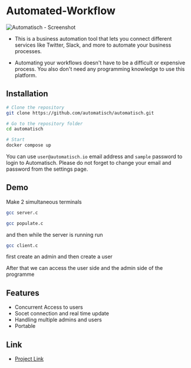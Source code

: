 # Automated-Workflow 

![Automatisch - Screenshot](https://user-images.githubusercontent.com/2501931/191562539-e42f6c34-03c7-4dc4-bcf9-7f9473a9c64f.png)

- This is a business automation tool that lets you connect different services like Twitter, Slack, and more to automate your business processes.

- Automating your workflows doesn't have to be a difficult or expensive process. You also don't need any programming knowledge to use this platform.




## Installation

```bash
# Clone the repository
git clone https://github.com/automatisch/automatisch.git

# Go to the repository folder
cd automatisch

# Start
docker compose up
```

You can use `user@automatisch.io` email address and `sample` password to login to Automatisch. Please do not forget to change your email and password from the settings page.


## Demo

Make 2 simultaneous terminals 

```bash
gcc server.c
```
```bash                                
gcc populate.c
```

and then while the server is running run 
```bash
gcc client.c 
```
first create an admin and then create a user 

After that we can access the user side and the admin side of the programme
## Features

- Concurrent Access to users
- Socet connection and real time update
- Handling multiple admins and users 
- Portable 


## Link

- [Project Link](https://github.com/Hemang-2004/Library-Management-System-)

